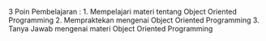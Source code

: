 3 Poin Pembelajaran :
    1. Mempelajari materi tentang Object Oriented Programming
    2. Mempraktekan mengenai Object Oriented Programming
    3. Tanya Jawab mengenai materi Object Oriented Programming
